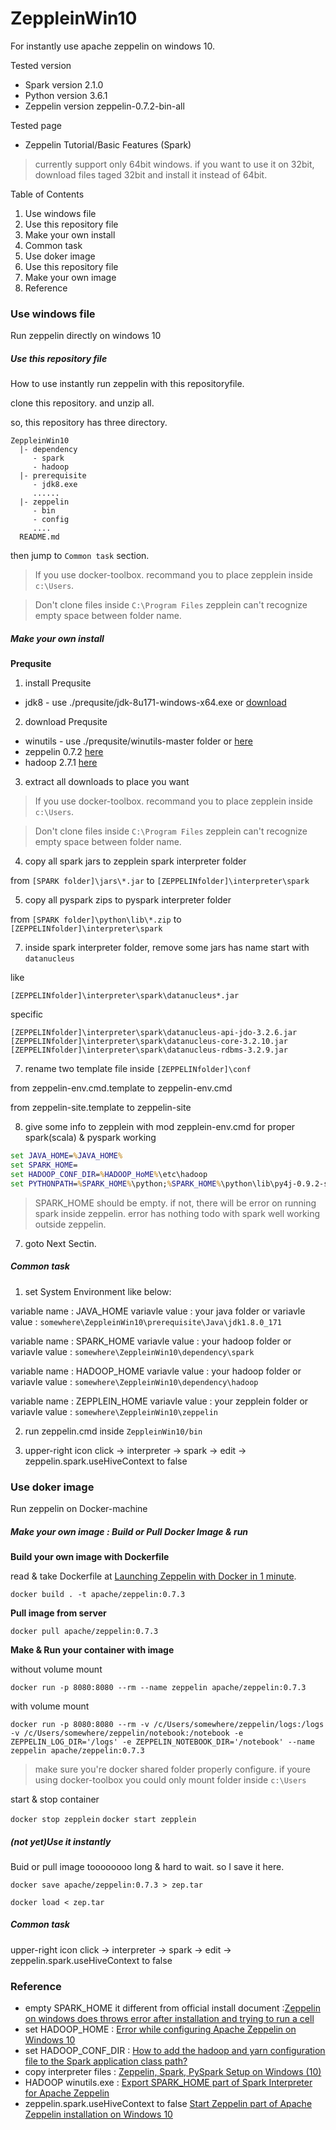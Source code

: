 # ZeppleinWin10

For instantly use apache zeppelin on windows 10.

Tested version
- Spark version 2.1.0
- Python version 3.6.1
- Zeppelin version zeppelin-0.7.2-bin-all

Tested page
- Zeppelin Tutorial/Basic Features (Spark)

> currently support only 64bit windows. if you want to use it on 32bit, download files taged 32bit and install it instead of 64bit.

Table of Contents

1. Use windows file
  1. Use this repository file
  2. Make your own install
  3. Common task
2. Use doker image
  1. Use this repository file
  2. Make your own image
3. Reference

### Use windows file

Run zeppelin directly on windows 10

##### Use this repository file

How to use instantly run zeppelin with this repositoryfile.

clone this repository. and unzip all.

so, this repository has three directory.

```
ZeppleinWin10
  |- dependency
     - spark
     - hadoop
  |- prerequisite
     - jdk8.exe
     ......
  |- zeppelin
     - bin
     - config
     ....
  README.md
```

then jump to `Common task` section.

>  If you use docker-toolbox. recommand you to place zepplein inside `c:\Users`.

> Don't clone files inside `C:\Program Files` zepplein can't recognize empty space between folder name.

##### Make your own install

**Prequsite**

1. install Prequsite

- jdk8 - use ./prequsite/jdk-8u171-windows-x64.exe or [download](http://www.oracle.com/technetwork/java/javase/downloads/jdk8-downloads-2133151.html)

2. download Prequsite
- winutils - use ./prequsite/winutils-master folder or [here](https://github.com/steveloughran/winutils)
- zeppelin 0.7.2 [here](https://zeppelin.apache.org/releases/zeppelin-release-0.7.2.html)
- hadoop 2.7.1 [here](https://archive.apache.org/dist/hadoop/core/hadoop-2.7.1/)

3. extract all downloads to place you want

>  If you use docker-toolbox. recommand you to place zepplein inside `c:\Users`.

> Don't clone files inside `C:\Program Files` zepplein can't recognize empty space between folder name.


4. copy all spark jars to zepplein spark interpreter folder

from `[SPARK folder]\jars\*.jar`
to `[ZEPPELINfolder]\interpreter\spark`

5. copy all pyspark zips to pyspark interpreter folder

from `[SPARK folder]\python\lib\*.zip`
to `[ZEPPELINfolder]\interpreter\spark`

7. inside spark interpreter folder, remove some jars has name start with `datanucleus`

like

`[ZEPPELINfolder]\interpreter\spark\datanucleus*.jar`

specific

`[ZEPPELINfolder]\interpreter\spark\datanucleus-api-jdo-3.2.6.jar`
`[ZEPPELINfolder]\interpreter\spark\datanucleus-core-3.2.10.jar`
`[ZEPPELINfolder]\interpreter\spark\datanucleus-rdbms-3.2.9.jar`

7. rename two template file inside `[ZEPPELINfolder]\conf`

from zeppelin-env.cmd.template
to  zeppelin-env.cmd

from zeppelin-site.template
to zeppelin-site

8. give some info to zepplein with mod zepplein-env.cmd for proper spark(scala) & pyspark working

```cmd
set JAVA_HOME=%JAVA_HOME%
set SPARK_HOME=
set HADOOP_CONF_DIR=%HADOOP_HoME%\etc\hadoop
set PYTHONPATH=%SPARK_HOME%\python;%SPARK_HOME%\python\lib\py4j-0.9.2-src.zip;%SPARK_HOME%\python\lib\pyspark.zip
```

> SPARK_HOME should be empty. if not, there will be error on running spark inside zeppelin. error has nothing todo with spark well working outside zeppelin.

7. goto Next Sectin.

##### Common task

1. set System Environment like below:

variable name : JAVA_HOME
variavle value : your java folder
or
variavle value : `somewhere\ZeppleinWin10\prerequisite\Java\jdk1.8.0_171`

variable name : SPARK_HOME
variavle value : your hadoop folder
or
variavle value : `somewhere\ZeppleinWin10\dependency\spark`

variable name : HADOOP_HOME
variavle value : your hadoop folder
or
variavle value : `somewhere\ZeppleinWin10\dependency\hadoop`

variable name : ZEPPLEIN_HOME
variavle value : your zepplein folder
or
variavle value : `somewhere\ZeppleinWin10\zeppelin`

2. run zeppelin.cmd inside `ZeppleinWin10/bin`

3. upper-right icon click -> interpreter -> spark -> edit -> zeppelin.spark.useHiveContext to false

### Use doker image

Run zeppelin on Docker-machine

##### Make your own image : Build or  Pull Docker Image & run

**Build your own image with Dockerfile**

read & take Dockerfile at [Launching Zeppelin with Docker in 1 minute](https://www.zepl.com/viewer/notebooks/bm90ZTovLzFhbWJkYS85MjcyZjk5ZTk1NTI0YTdhYmU1M2Q1YTA0ZWZlZmUxNS9ub3RlLmpzb24).

`docker build . -t apache/zeppelin:0.7.3`

**Pull image from server**

`docker pull apache/zeppelin:0.7.3`

**Make & Run your container with image**

without volume mount

`docker run -p 8080:8080 --rm --name zeppelin apache/zeppelin:0.7.3`

with volume mount

`docker run -p 8080:8080 --rm -v /c/Users/somewhere/zeppelin/logs:/logs -v /c/Users/somewhere/zeppelin/notebook:/notebook -e ZEPPELIN_LOG_DIR='/logs' -e ZEPPELIN_NOTEBOOK_DIR='/notebook' --name zeppelin apache/zeppelin:0.7.3`

> make sure you're docker shared folder properly configure. if youre using docker-toolbox you could only mount folder inside `c:\Users`

start & stop container

`docker stop zepplein`
`docker start zepplein`

##### (not yet)Use it instantly

Buid or pull image toooooooo long & hard to wait. so I save it here.

`docker save apache/zeppelin:0.7.3 > zep.tar`

`docker load < zep.tar`

##### Common task

upper-right icon click -> interpreter -> spark -> edit -> zeppelin.spark.useHiveContext to false

### Reference

- empty SPARK_HOME it different from official install document :[Zeppelin on windows does throws error after installation and trying to run a cell](https://issues.apache.org/jira/browse/ZEPPELIN-2677)
- set HADOOP_HOME : [Error while configuring Apache Zeppelin on Windows 10](https://stackoverflow.com/questions/48656537/error-while-configuring-apache-zeppelin-on-windows-10)
- set HADOOP_CONF_DIR : [How to add the hadoop and yarn configuration file to the Spark application class path?](https://community.hortonworks.com/questions/85757/how-to-add-the-hadoop-and-yarn-configuration-file.html)
- copy interpreter files : [Zeppelin, Spark, PySpark Setup on Windows (10)](https://gist.github.com/codspire/7b0955b9e67fe73f6118dad9539cbaa2)
- HADOOP winutils.exe : [Export SPARK_HOME part of Spark Interpreter for Apache Zeppelin](https://zeppelin.apache.org/docs/0.7.2/interpreter/spark.html#1-export-spark_home)
- zeppelin.spark.useHiveContext to false [Start Zeppelin part of Apache Zeppelin installation on Windows 10](https://hernandezpaul.wordpress.com/2016/11/14/apache-zeppelin-installation-on-windows-10/)

